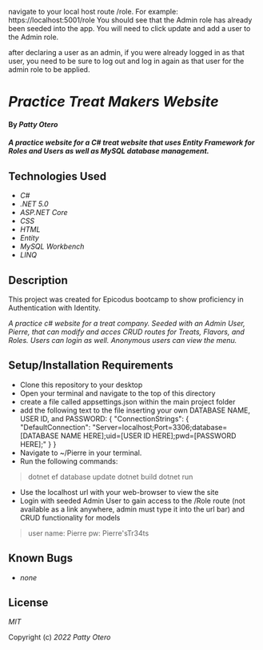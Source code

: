 navigate to your local host route /role. For example: https://localhost:5001/role
You should see that the Admin role has already been seeded into the app. You will need to click update and add a user to the Admin role. 

after declaring a user as an admin, if you were already logged in as that user, you need to be sure to log out and log in again as that user for the admin role to be applied. 


# _Practice Treat Makers Website_

#### By _**Patty Otero**_

#### _A practice website for a C# treat website that uses Entity Framework for Roles and Users as well as MySQL database management._

## Technologies Used

* _C#_
* _.NET 5.0_
* _ASP.NET Core_ 
* _CSS_
* _HTML_
* _Entity_
* _MySQL Workbench_
* _LINQ_

## Description
This project was created for Epicodus bootcamp to show proficiency in Authentication with Identity.

_A practice c# website for a treat company. Seeded with an Admin User, Pierre, that can modify and acces CRUD routes for Treats, Flavors, and Roles. Users can login as well. Anonymous users can view the menu._

## Setup/Installation Requirements

* Clone this repository to your desktop
* Open your terminal and navigate to the top of this directory
* create a file called appsettings.json within the main project folder
* add the following text to the file inserting your own DATABASE NAME, USER ID, and PASSWORD: {
  "ConnectionStrings": {
      "DefaultConnection": "Server=localhost;Port=3306;database=[DATABASE NAME HERE];uid=[USER ID HERE];pwd=[PASSWORD HERE];"
  }
}
* Navigate to ~/Pierre in your terminal.
* Run the following commands:
>dotnet ef database update
>dotnet build
>dotnet run
* Use the localhost url with your web-browser to view the site
* Login with seeded Admin User to gain access to the /Role route (not available as a link anywhere, admin must type it into the url bar) and CRUD functionality for models
>user name: Pierre
>pw: Pierre'sTr34ts

## Known Bugs

* _none_

## License

_MIT_

Copyright (c) _2022_ _Patty Otero_